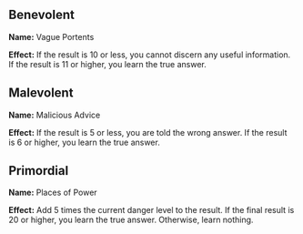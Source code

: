 ## Benevolent
**Name:** Vague Portents

**Effect:** If the result is 10 or less, you cannot discern any useful information. If the result is 11 or higher, you learn the true answer.

## Malevolent
**Name:** Malicious Advice

**Effect:** If the result is 5 or less, you are told the wrong answer. If the result is 6 or higher, you learn the true answer.

## Primordial
**Name:** Places of Power

**Effect:** Add 5 times the current danger level to the result. If the final result is 20 or higher, you learn the true answer. Otherwise, learn nothing.

